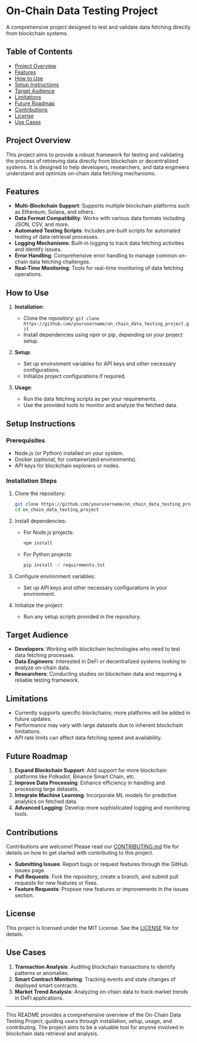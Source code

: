 # On-Chain Data Testing Project

A comprehensive project designed to test and validate data fetching directly from blockchain systems.

## Table of Contents
- [Project Overview](#project-overview)
- [Features](#features)
- [How to Use](#how-to-use)
- [Setup Instructions](#setup-instructions)
- [Target Audience](#target-audience)
- [Limitations](#limitations)
- [Future Roadmap](#future-roadmap)
- [Contributions](#contributions)
- [License](#license)
- [Use Cases](#use-cases)

## Project Overview

This project aims to provide a robust framework for testing and validating the process of retrieving data directly from blockchain or decentralized systems. It is designed to help developers, researchers, and data engineers understand and optimize on-chain data fetching mechanisms.

## Features

- **Multi-Blockchain Support**: Supports multiple blockchain platforms such as Ethereum, Solana, and others.
- **Data Format Compatibility**: Works with various data formats including JSON, CSV, and more.
- **Automated Testing Scripts**: Includes pre-built scripts for automated testing of data retrieval processes.
- **Logging Mechanisms**: Built-in logging to track data fetching activities and identify issues.
- **Error Handling**: Comprehensive error handling to manage common on-chain data fetching challenges.
- **Real-Time Monitoring**: Tools for real-time monitoring of data fetching operations.

## How to Use

1. **Installation**:
   - Clone the repository: `git clone https://github.com/yourusername/on_chain_data_testing_project.git`
   - Install dependencies using npm or pip, depending on your project setup.
   
2. **Setup**:
   - Set up environment variables for API keys and other necessary configurations.
   - Initialize project configurations if required.

3. **Usage**:
   - Run the data fetching scripts as per your requirements.
   - Use the provided tools to monitor and analyze the fetched data.

## Setup Instructions

### Prerequisites
- Node.js (or Python) installed on your system.
- Docker (optional, for containerized environments).
- API keys for blockchain explorers or nodes.

### Installation Steps
1. Clone the repository:
   ```bash
   git clone https://github.com/yourusername/on_chain_data_testing_project.git
   cd on_chain_data_testing_project
   ```
2. Install dependencies:
   - For Node.js projects:
     ```bash
     npm install
     ```
   - For Python projects:
     ```bash
     pip install -r requirements.txt
     ```

3. Configure environment variables:
   - Set up API keys and other necessary configurations in your environment.

4. Initialize the project:
   - Run any setup scripts provided in the repository.

## Target Audience

- **Developers**: Working with blockchain technologies who need to test data fetching processes.
- **Data Engineers**: Interested in DeFi or decentralized systems looking to analyze on-chain data.
- **Researchers**: Conducting studies on blockchain data and requiring a reliable testing framework.

## Limitations

- Currently supports specific blockchains; more platforms will be added in future updates.
- Performance may vary with large datasets due to inherent blockchain limitations.
- API rate limits can affect data fetching speed and availability.

## Future Roadmap

1. **Expand Blockchain Support**: Add support for more blockchain platforms like Polkadot, Binance Smart Chain, etc.
2. **Improve Data Processing**: Enhance efficiency in handling and processing large datasets.
3. **Integrate Machine Learning**: Incorporate ML models for predictive analytics on fetched data.
4. **Advanced Logging**: Develop more sophisticated logging and monitoring tools.

## Contributions

Contributions are welcome! Please read our [CONTRIBUTING.md](CONTRIBUTING.md) file for details on how to get started with contributing to this project.

- **Submitting Issues**: Report bugs or request features through the GitHub issues page.
- **Pull Requests**: Fork the repository, create a branch, and submit pull requests for new features or fixes.
- **Feature Requests**: Propose new features or improvements in the issues section.

## License

This project is licensed under the MIT License. See the [LICENSE](LICENSE) file for details.

## Use Cases

1. **Transaction Analysis**: Auditing blockchain transactions to identify patterns or anomalies.
2. **Smart Contract Monitoring**: Tracking events and state changes of deployed smart contracts.
3. **Market Trend Analysis**: Analyzing on-chain data to track market trends in DeFi applications.

---

This README provides a comprehensive overview of the On-Chain Data Testing Project, guiding users through installation, setup, usage, and contributing. The project aims to be a valuable tool for anyone involved in blockchain data retrieval and analysis.